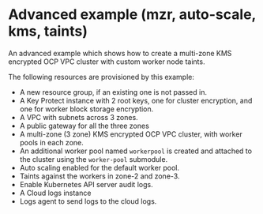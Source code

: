 # Advanced example (mzr, auto-scale, kms, taints)

An advanced example which shows how to create a multi-zone KMS encrypted OCP VPC cluster with custom worker node taints.

The following resources are provisioned by this example:
- A new resource group, if an existing one is not passed in.
- A Key Protect instance with 2 root keys, one for cluster encryption, and one for worker block storage encryption.
- A VPC with subnets across 3 zones.
- A public gateway for all the three zones
- A multi-zone (3 zone) KMS encrypted OCP VPC cluster, with worker pools in each zone.
- An additional worker pool named `workerpool` is created and attached to the cluster using the `worker-pool` submodule.
- Auto scaling enabled for the default worker pool.
- Taints against the workers in zone-2 and zone-3.
- Enable Kubernetes API server audit logs.
- A Cloud logs instance
- Logs agent to send logs to the cloud logs.
